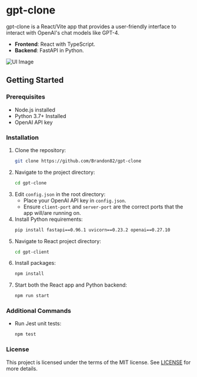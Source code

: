 # gpt-clone

gpt-clone is a React/Vite app that provides a user-friendly interface to interact with OpenAI's chat models like GPT-4.

- **Frontend**: React with TypeScript.
- **Backend**: FastAPI in Python.

![UI Image](https://i.imgur.com/T2MY86r.png)

## Getting Started

### Prerequisites
- Node.js installed
- Python 3.7+ Installed
- OpenAI API key

### Installation
1. Clone the repository:
   ```bash
   git clone https://github.com/Brandon82/gpt-clone
   ```
2. Navigate to the project directory:
   ```bash
   cd gpt-clone
   ```
3. Edit `config.json` in the root directory:
   - Place your OpenAI API key in `config.json`.
   - Ensure `client-port` and `server-port` are the correct ports that the app will/are running on.
4. Install Python requirements:
   ```bash
   pip install fastapi==0.96.1 uvicorn==0.23.2 openai==0.27.10
   ```
5. Navigate to React project directory:
   ```bash
   cd gpt-client
   ```
6. Install packages:
   ```bash
   npm install
   ```
7. Start both the React app and Python backend:
   ```bash
   npm run start
   ```
### Additional Commands
- Run Jest unit tests:
   ```bash
   npm test
   ```

### License
This project is licensed under the terms of the MIT license. See [LICENSE](LICENSE) for more details.
